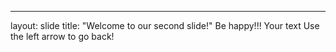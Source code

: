 
---
layout: slide
title: "Welcome to our second slide!"
Be happy!!!
Your text
Use the left arrow to go back!
